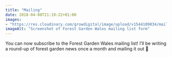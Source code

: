 ```yaml
---
title: "Mailing"
date: 2018-04-08T21:19:22+01:00
images: 
- "https://res.cloudinary.com/growdigital/image/upload/v1544109034/mailing-list-26454136537.png"
imageAlt: "Screenshot of Forest Garden Wales mailing list form"
---
```


You can now subscribe to the Forest Garden Wales mailing list! I’ll be writing a round-up of forest garden news once a month and mailing it out 🙂
